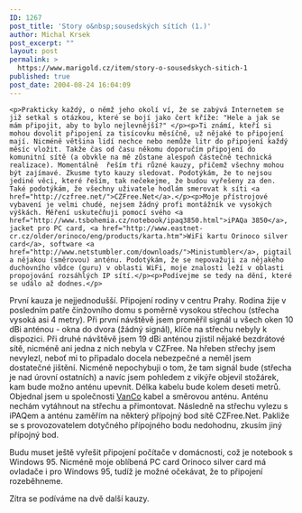 ```yaml
---
ID: 1267
post_title: 'Story o&nbsp;sousedských sítích (1.)'
author: Michal Krsek
post_excerpt: ""
layout: post
permalink: >
  https://www.marigold.cz/item/story-o-sousedskych-sitich-1
published: true
post_date: 2004-08-24 16:04:09
---
```

	<p>Prakticky každý, o němž jeho okolí ví, že se zabývá Internetem se již setkal s otázkou, které se bojí jako čert kříže: "Hele a jak se mám připojit, aby to bylo nejlevnější?" </p><p>Ti známí, kteří si mohou dovolit připojení za tisícovku měsíčně, už nějaké to připojení mají. Nicméně většina lidí nechce nebo nemůže litr do připojení každý měsíc vložit. Takže čas od času někomu doporučím připojení do komunitní sítě (a obvkle na mě zůstane alespoň částečně technická realizace). Momentálně  řeším tři různé kauzy, přičemž všechny mohou být zajímavé. Zkusme tyto kauzy sledovat. Podotýkám, že to nejsou jediné věci, které řeším, tak nečekejme, že budou vyřešeny za den. Také podotýkám, že všechny uživatele hodlám smerovat k síti <a href="http://czfree.net/">CZFree.Net</a>.</p><p>Moje přístrojové vybavení je velmi chudé, nejsem žádný profi montážník ve vysokých výškách. Měření uskutečňuji pomocí svého <a href="http://www.tsbohemia.cz/notebook/ipaq3850.html">iPAQa 3850</a>, jacket pro PC card, <a href="http://www.eastnet-cr.cz/older/orinoco/eng/products/karta.htm">WiFi kartu Orinoco silver card</a>, software <a href="http://www.netstumbler.com/downloads/">Ministumbler</a>, pigtail a nějakou (směrovou) anténu. Podotýkám, že se nepovažuji za nějakého duchovního vůdce (guru) v oblasti WiFi, moje znalosti leží v oblasti propojování rozsáhlých IP sítí.</p><p>Podívejme se tedy na dění, které se událo až dodnes.</p>
<!--more-->	<p>První kauza je nejjednodušší. Připojení rodiny v centru Prahy. Rodina žije v posledním patře činžovního domu s poměrně vysokou střechou (střecha vysoká asi 4 metry). Při první návštěvě jsem proměřil signál u všech oken 10 dBi anténou - okna do dvora (žádný signál), klíče na střechu nebyly k dispozici. Při druhé návštěvě jsem 19 dBi anténou zjistil nějaké bezdrátové sítě, nicméně ani jedna z nich nebyla v CZFree. Na hřeben střechy jsem nevylezl, neboť mi to připadalo docela nebezpečné a neměl jsem dostatečné jištění. Nicméně nepochybuji o tom, že tam signál bude (střecha je nad úrovní ostatních) a navíc jsem pohledem z vikýře objevil stožárek, kam bude možno anténu upevnit. Délka kabelu bude kolem deseti metrů. Objednal jsem u společnosti <a href="http://www.wifishop.cz/inshop/">VanCo</a> kabel a směrovou anténu. Anténu nechám vytáhnout na střechu a přimontovat. Následně na střechu vylezu s iPAQem a anténu zaměřím na některý přípojný bod sítě CZFree.Net. Pakliže se s provozovatelem dotyčného přípojného bodu nedohodnu, zkusím jiný přípojný bod.</p><p>Budu muset ještě vyřešit připojení počítače v domácnosti, což je notebook s Windows 95. Nicméně moje oblíbená PC card Orinoco silver card má ovladače i pro Windows 95, tudíž je možné očekávat, že to připojení rozeběhneme.</p><p>Zítra se podíváme na dvě další kauzy. </p>